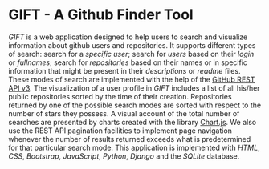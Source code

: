 # GIFT - A Github Finder Tool

_GIFT_ is a web application designed to help users to search and visualize information about github users and repositories. It supports different types of search: search for a _specific user_; search for _users_ based on their _login_ or _fullnames_; search for _repositories_ based on their names or in specific information that might be present in their _descriptions_ or _readme_ files. These modes of search are implemented with the help of the [GitHub REST API v3](https://developer.github.com/v3/). The visualization of a user profile in _GIFT_ includes a list of all his/her public repositories sorted by the time of their creation. Repositories returned by one of the possible search modes are sorted with respect to the number of stars they possess. A visual account of the total number of searches are presented by charts created with the library [Chart.js](https://www.chartjs.org/docs/latest/). We also use the REST API pagination facilities to implement page navigation whenever the number of results returned exceeds what is predetermined for that particular search mode. This application is implemented with _HTML_, _CSS_, _Bootstrap_, _JavaScript_, _Python_, _Django_ and the _SQLite_ database.
